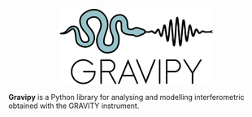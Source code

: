 <p align="center">
<img src="assets/gravipy_logo_light.png" alt="GraviPy Logo" width="60%">
</p>

**Gravipy** is a Python library for analysing and modelling interferometric obtained with the GRAVITY instrument.
